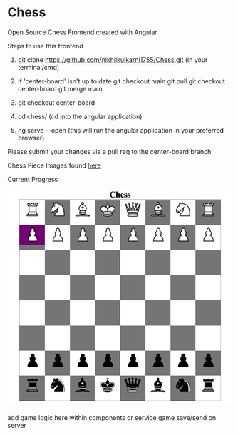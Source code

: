 # Chess
Open Source Chess Frontend created with Angular

Steps to use this frontend

1) git clone https://github.com/nikhilkulkarni1755/Chess.git (in your terminal/cmd)

2) if 'center-board' isn't up to date 
    git checkout main
    git pull
    git checkout center-board
    git merge main

3) git checkout center-board

4) cd chess/ (cd into the angular application)

5) ng serve --open (this will run the angular application in your preferred browser)

Please submit your changes via a pull req to the center-board branch

Chess Piece Images found [here](https://commons.wikimedia.org/wiki/Category:PNG_chess_pieces/Standard_transparent)

Current Progress 

![ChessBoard Progress Nov 30](./progress/ChessBoardProgressNov30.png)


add game logic here within components or service
game save/send on server
